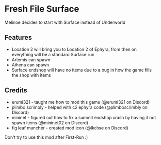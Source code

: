 # Fresh File Surface

Melinoe decides to start with Surface instead of Underworld

## Features

- Location 2 will bring you to Location 2 of Ephyra, from then on everything will be a standard Surface run
- Artemis can spawn 
- Athena can spawn
- Surface endshop will have no items due to a bug in how the game fills the shop with items
## Credits
- erumi321 - taught me how to mod this game (@erumi321 on Discord)
- plimbo scrimbly - helped with c2 ephyra code (@plimboscrimbly on Discord)
- mininet - figured out how to fix a summit endshop crash by having it not spawn items (@mininet02 on Discord)
- fig leaf muncher - created mod icon (@lkchse on Discord)

Don't try to use this mod after First-Run :)
